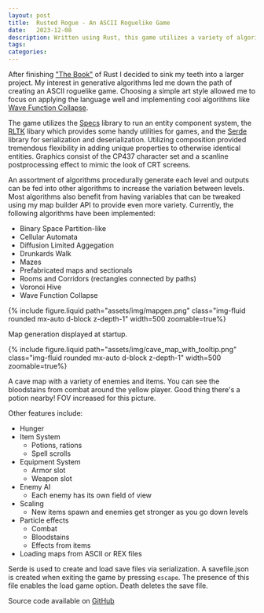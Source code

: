 ```yaml
---
layout: post
title:  Rusted Rogue - An ASCII Roguelike Game
date:   2023-12-08
description: Written using Rust, this game utilizes a variety of algorithms to procedurally generate levels
tags:
categories:
---
```


After finishing ["The Book"](https://doc.rust-lang.org/book/) of Rust I decided to sink my teeth into a larger project. My interest in generative algorithms led me down the path of creating an ASCII roguelike game. Choosing a simple art style allowed me to focus on applying the language well and implementing cool algorithms like [Wave Function Collapse](https://github.com/mxgmn/WaveFunctionCollapse). 

The game utilizes the [Specs](https://crates.io/crates/specs) library to run an entity component system, the [RLTK](https://crates.io/crates/rltk) libary which provides some handy utilities for games, and the [Serde](https://crates.io/crates/serde) library for serialization and deserialization. Utilizing composition provided tremendous flexibility in adding unique properties to otherwise identical entities. Graphics consist of the CP437 character set and a scanline postprocessing effect to mimic the look of CRT screens.

An assortment of algorithms procedurally generate each level and outputs can be fed into other algorithms to increase the variation between levels. Most algorithms also benefit from having variables that can be tweaked using my map builder API to provide even more variety. Currently, the following algorithms have been implemented:

- Binary Space Partition-like 
- Cellular Automata
- Diffusion Limited Aggegation
- Drunkards Walk
- Mazes
- Prefabricated maps and sectionals
- Rooms and Corridors (rectangles connected by paths)
- Voronoi Hive
- Wave Function Collapse

{% include figure.liquid path="assets/img/mapgen.png" class="img-fluid rounded mx-auto d-block z-depth-1" width=500 zoomable=true%}
<div class="caption">
    Map generation displayed at startup.
</div>

{% include figure.liquid path="assets/img/cave_map_with_tooltip.png" class="img-fluid rounded mx-auto d-block z-depth-1" width=500 zoomable=true%}
<div class="caption">
    A cave map with a variety of enemies and items. You can see the bloodstains from combat around the yellow player. Good thing there's a potion nearby! FOV increased for this picture.
</div>

Other features include:
- Hunger
- Item System
    - Potions, rations
    - Spell scrolls
- Equipment System
    - Armor slot
    - Weapon slot
- Enemy AI
    - Each enemy has its own field of view
- Scaling
    - New items spawn and enemies get stronger as you go down levels
- Particle effects
    - Combat
    - Bloodstains
    - Effects from items
- Loading maps from ASCII or REX files

Serde is used to create and load save files via serialization. A savefile.json is created when exiting the game by pressing `escape`. The presence of this file enables the load game option. Death deletes the save file.

Source code available on [GitHub](https://github.com/Didgety/rusted_rogue)